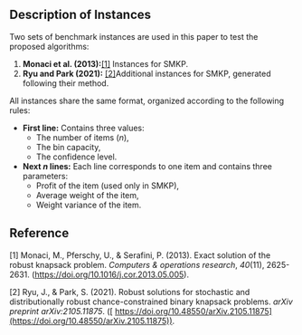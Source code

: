 ## Description of Instances

Two sets of benchmark instances are used in this paper to test the proposed algorithms:

1. **Monaci et al. (2013):**[[1]](#ref1) Instances for SMKP.
2. **Ryu and Park (2021):** [[2]](#ref2)Additional instances for SMKP, generated following their method.

All instances share the same format, organized according to the following rules:

- **First line:**
   Contains three values:
  - The number of items (*n*),
  - The bin capacity,
  - The confidence level.
- **Next *n* lines:**
   Each line corresponds to one item and contains three parameters:
  - Profit of the item (used only in SMKP),
  - Average weight of the item,
  - Weight variance of the item.

## Reference

<a id="ref1">[1]</a> Monaci, M., Pferschy, U., & Serafini, P. (2013). Exact solution of the robust knapsack problem. *Computers & operations research*, *40*(11), 2625-2631. (https://doi.org/10.1016/j.cor.2013.05.005).  

<a id="ref2">[2]</a> Ryu, J., & Park, S. (2021). Robust solutions for stochastic and distributionally robust chance-constrained binary knapsack problems. *arXiv preprint arXiv:2105.11875*. ([ https://doi.org/10.48550/arXiv.2105.11875](https://doi.org/10.48550/arXiv.2105.11875)).  
